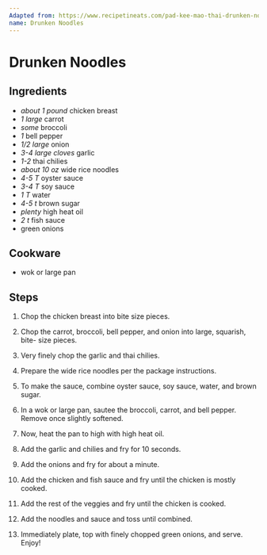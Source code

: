 ```yaml
---
Adapted from: https://www.recipetineats.com/pad-kee-mao-thai-drunken-noodles/
name: Drunken Noodles
---
```


# Drunken Noodles

## Ingredients

- *about 1 pound* chicken breast
- *1 large* carrot
- *some* broccoli
- *1* bell pepper
- *1/2 large* onion
- *3-4 large cloves* garlic
- *1-2* thai chilies
- *about 10 oz* wide rice noodles
- *4-5 T* oyster sauce
- *3-4 T* soy sauce
- *1 T* water
- *4-5 t* brown sugar
- *plenty* high heat oil
- *2 t* fish sauce
- green onions

## Cookware

- wok or large pan

## Steps

1. Chop the chicken breast into bite size pieces.

2. Chop the carrot, broccoli, bell pepper, and onion into large, squarish, bite-
size pieces.

3. Very finely chop the garlic and thai chilies.

4. Prepare the wide rice noodles per the package instructions.

5. To make the sauce, combine oyster sauce, soy sauce, water, and brown sugar.

6. In a wok or large pan, sautee the broccoli, carrot, and bell pepper. Remove
once slightly softened.

7. Now, heat the pan to high with high heat oil.

8. Add the garlic and chilies and fry for 10 seconds.

9. Add the onions and fry for about a minute.

10. Add the chicken and fish sauce and fry until the chicken is mostly cooked.

11. Add the rest of the veggies and fry until the chicken is cooked.

12. Add the noodles and sauce and toss until combined.

13. Immediately plate, top with finely chopped green onions, and serve. Enjoy!

